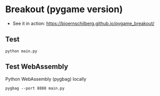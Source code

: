 # Breakout (pygame version)

- See it in action: <https://bjoernschilberg.github.io/pygame_breakout/>

## Test

```shell
python main.py
```

## Test WebAssembly

Python WebAssembly (pygbag) locally

```shell
pygbag --port 8888 main.py
```
